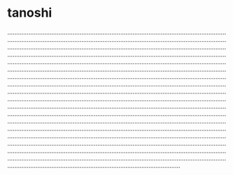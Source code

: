 # tanoshi
..........................................................................................................................................................................................................................................................................................................................................................................................................................................................................................................................................................................................................................................................................................................................................................................................................................................................................................................................................................................................................................................................................................................................................................................................................................................................................................................................................................................................................................................................................................................................................................................................................................................................................................................................................................................................................................................................................................................................................................................................................................................................................................................................................................................................................................................................................................................................................................................................................................